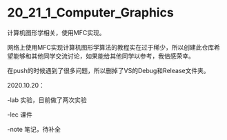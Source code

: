 # 20_21_1_Computer_Graphics
 计算机图形学相关，使用MFC实现。

网络上使用MFC实现计算机图形学算法的教程实在过于稀少，所以创建此仓库希望能够和其他同学交流讨论，如果能给其他同学以参考，我倍感荣幸。

在push的时候遇到了很多问题，所以删掉了VS的Debug和Release文件夹。


2020.10.20：

-lab    实验，目前做了两次实验

-lec    课件

-note   笔记，待补全
